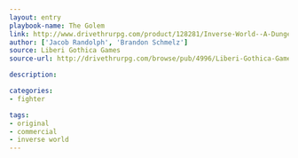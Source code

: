 ```yaml
---
layout: entry
playbook-name: The Golem
link: http://www.drivethrurpg.com/product/128281/Inverse-World--A-Dungeon-World-Supplement
author: ['Jacob Randolph', 'Brandon Schmelz']
source: Liberi Gothica Games
source-url: http://drivethrurpg.com/browse/pub/4996/Liberi-Gothica-Games

description:

categories:
- fighter

tags:
- original
- commercial
- inverse world
---
```

